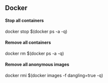 ## Docker

#### Stop all containers
docker stop $(docker ps -a -q)
#### Remove all containers
docker rm $(docker ps -a -q)
#### Remove all anonymous images
docker rmi $(docker images -f dangling=true -q)
